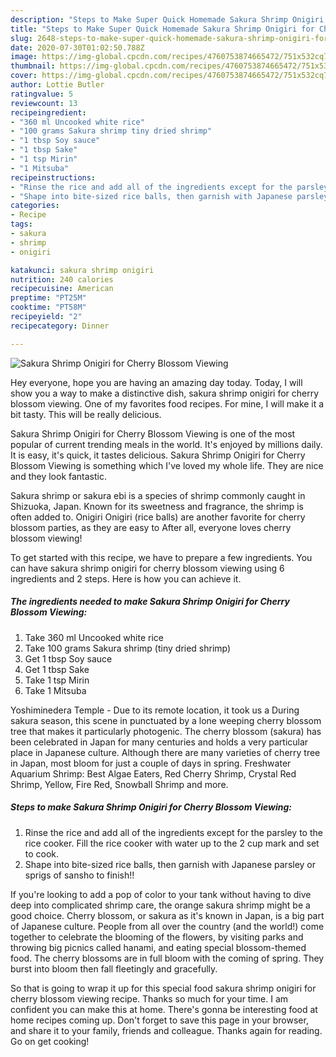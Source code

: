 ```yaml
---
description: "Steps to Make Super Quick Homemade Sakura Shrimp Onigiri for Cherry Blossom Viewing"
title: "Steps to Make Super Quick Homemade Sakura Shrimp Onigiri for Cherry Blossom Viewing"
slug: 2648-steps-to-make-super-quick-homemade-sakura-shrimp-onigiri-for-cherry-blossom-viewing
date: 2020-07-30T01:02:50.788Z
image: https://img-global.cpcdn.com/recipes/4760753874665472/751x532cq70/sakura-shrimp-onigiri-for-cherry-blossom-viewing-recipe-main-photo.jpg
thumbnail: https://img-global.cpcdn.com/recipes/4760753874665472/751x532cq70/sakura-shrimp-onigiri-for-cherry-blossom-viewing-recipe-main-photo.jpg
cover: https://img-global.cpcdn.com/recipes/4760753874665472/751x532cq70/sakura-shrimp-onigiri-for-cherry-blossom-viewing-recipe-main-photo.jpg
author: Lottie Butler
ratingvalue: 5
reviewcount: 13
recipeingredient:
- "360 ml Uncooked white rice"
- "100 grams Sakura shrimp tiny dried shrimp"
- "1 tbsp Soy sauce"
- "1 tbsp Sake"
- "1 tsp Mirin"
- "1 Mitsuba"
recipeinstructions:
- "Rinse the rice and add all of the ingredients except for the parsley to the rice cooker. Fill the rice cooker with water up to the 2 cup mark and set to cook."
- "Shape into bite-sized rice balls, then garnish with Japanese parsley or sprigs of sansho to finish!!"
categories:
- Recipe
tags:
- sakura
- shrimp
- onigiri

katakunci: sakura shrimp onigiri 
nutrition: 240 calories
recipecuisine: American
preptime: "PT25M"
cooktime: "PT58M"
recipeyield: "2"
recipecategory: Dinner

---
```



![Sakura Shrimp Onigiri for Cherry Blossom Viewing](https://img-global.cpcdn.com/recipes/4760753874665472/751x532cq70/sakura-shrimp-onigiri-for-cherry-blossom-viewing-recipe-main-photo.jpg)

Hey everyone, hope you are having an amazing day today. Today, I will show you a way to make a distinctive dish, sakura shrimp onigiri for cherry blossom viewing. One of my favorites food recipes. For mine, I will make it a bit tasty. This will be really delicious.

Sakura Shrimp Onigiri for Cherry Blossom Viewing is one of the most popular of current trending meals in the world. It's enjoyed by millions daily. It is easy, it's quick, it tastes delicious. Sakura Shrimp Onigiri for Cherry Blossom Viewing is something which I've loved my whole life. They are nice and they look fantastic.

Sakura shrimp or sakura ebi is a species of shrimp commonly caught in Shizuoka, Japan. Known for its sweetness and fragrance, the shrimp is often added to. Onigiri Onigiri (rice balls) are another favorite for cherry blossom parties, as they are easy to After all, everyone loves cherry blossom viewing!


To get started with this recipe, we have to prepare a few ingredients. You can have sakura shrimp onigiri for cherry blossom viewing using 6 ingredients and 2 steps. Here is how you can achieve it.

<!--inarticleads1-->

##### The ingredients needed to make Sakura Shrimp Onigiri for Cherry Blossom Viewing:

1. Take 360 ml Uncooked white rice
1. Take 100 grams Sakura shrimp (tiny dried shrimp)
1. Get 1 tbsp Soy sauce
1. Get 1 tbsp Sake
1. Take 1 tsp Mirin
1. Take 1 Mitsuba


Yoshiminedera Temple - Due to its remote location, it took us a During sakura season, this scene in punctuated by a lone weeping cherry blossom tree that makes it particularly photogenic. The cherry blossom (sakura) has been celebrated in Japan for many centuries and holds a very particular place in Japanese culture. Although there are many varieties of cherry tree in Japan, most bloom for just a couple of days in spring. Freshwater Aquarium Shrimp: Best Algae Eaters, Red Cherry Shrimp, Crystal Red Shrimp, Yellow, Fire Red, Snowball Shrimp and more. 

<!--inarticleads2-->

##### Steps to make Sakura Shrimp Onigiri for Cherry Blossom Viewing:

1. Rinse the rice and add all of the ingredients except for the parsley to the rice cooker. Fill the rice cooker with water up to the 2 cup mark and set to cook.
1. Shape into bite-sized rice balls, then garnish with Japanese parsley or sprigs of sansho to finish!!


If you&#39;re looking to add a pop of color to your tank without having to dive deep into complicated shrimp care, the orange sakura shrimp might be a good choice. Cherry blossom, or sakura as it&#39;s known in Japan, is a big part of Japanese culture. People from all over the country (and the world!) come together to celebrate the blooming of the flowers, by visiting parks and throwing big picnics called hanami, and eating special blossom-themed food. The cherry blossoms are in full bloom with the coming of spring. They burst into bloom then fall fleetingly and gracefully. 

So that is going to wrap it up for this special food sakura shrimp onigiri for cherry blossom viewing recipe. Thanks so much for your time. I am confident you can make this at home. There's gonna be interesting food at home recipes coming up. Don't forget to save this page in your browser, and share it to your family, friends and colleague. Thanks again for reading. Go on get cooking!
